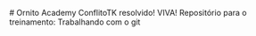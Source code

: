 ﻿﻿﻿# Ornito Academy
ConflitoTK resolvido! VIVA!
Repositório para o treinamento: Trabalhando com o git
